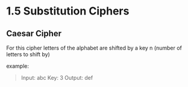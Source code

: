 # 1.5 Substitution Ciphers

## Caesar Cipher 
For this cipher letters of the alphabet are shifted by a key n (number of letters to shift by) 

example: 

> Input: abc
> Key: 3
> Output: def


 
